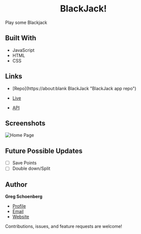 <h1 align="center">BlackJack!</h1>

<p>Play some Blackjack</p>

## Built With

- JavaScript
- HTML
- CSS

## Links

- [Repo](https://about:blank BlackJack "BlackJack app repo")

- [Live](https://**Linkgoeshere** "Live View")

- [API](https://deckofcardsapi.com/ "Deck of Cards API")

## Screenshots

![Home Page](./src/images/blackjack.png)

## Future Possible Updates

- [ ] Save Points
- [ ] Double down/Split

## Author

**Greg Schoenberg**

- [Profile](https://github.com/GregNicholas "Greg Schoenberg")
- [Email](mailto:gregschoenberg@gmail.com?subject=Hi "Hi!")
- [Website](https://gregschoenberg.com "Welcome")

Contributions, issues, and feature requests are welcome!
